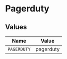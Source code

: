# Pagerduty


## Values

| Name        | Value       |
| ----------- | ----------- |
| `PAGERDUTY` | pagerduty   |